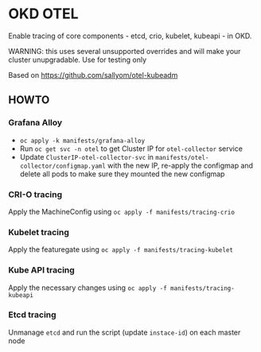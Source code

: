 # OKD OTEL

Enable tracing of core components - etcd, crio, kubelet, kubeapi - in OKD.

WARNING: this uses several unsupported overrides and will make your cluster unupgradable. Use for testing only

Based on https://github.com/sallyom/otel-kubeadm

## HOWTO

### Grafana Alloy
* `oc apply -k manifests/grafana-alloy`
* Run `oc get svc -n otel` to get Cluster IP for `otel-collector` service
* Update `ClusterIP-otel-collector-svc` in `manifests/otel-collector/configmap.yaml` with the new IP, re-apply the configmap and delete all pods to make sure they mounted the new configmap

### CRI-O tracing

Apply the MachineConfig using `oc apply -f manifests/tracing-crio`

### Kubelet tracing

Apply the featuregate using `oc apply -f manifests/tracing-kubelet`

### Kube API tracing

Apply the necessary changes using `oc apply -f manifests/tracing-kubeapi`


### Etcd tracing

Unmanage `etcd` and run the script (update `instace-id`) on each master node

